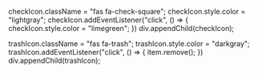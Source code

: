 checkIcon.className = "fas fa-check-square";
  checkIcon.style.color = "lightgray";
  checkIcon.addEventListener("click", () => {
    checkIcon.style.color = "limegreen";
  })
  div.appendChild(checkIcon);

  trashIcon.className = "fas fa-trash";
  trashIcon.style.color = "darkgray";
  trashIcon.addEventListener("click", () => {
    item.remove();
  })
  div.appendChild(trashIcon);

